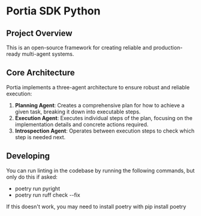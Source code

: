# Portia SDK Python

## Project Overview
This is an open-source framework for creating reliable and production-ready multi-agent systems.

## Core Architecture
Portia implements a three-agent architecture to ensure robust and reliable execution:

1. **Planning Agent**: Creates a comprehensive plan for how to achieve a given task, breaking it down into executable steps.
2. **Execution Agent**: Executes individual steps of the plan, focusing on the implementation details and concrete actions required.
3. **Introspection Agent**: Operates between execution steps to check which step is needed next.

## Developing

You can run linting in the codebase by running the following commands, but only do this if asked:
* poetry run pyright
* poetry run ruff check --fix

If this doesn't work, you may need to install poetry with pip install poetry